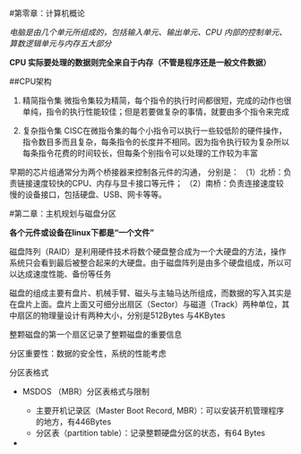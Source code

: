 #第零章：计算机概论

*电脑是由几个单元所组成的，包括输入单元、输出单元、CPU 内部的控制单元、算数逻辑单元与内存五大部分*

**CPU 实际要处理的数据则完全来自于内存（不管是程序还是一般文件数据）**

##CPU架构

1.	精简指令集
	微指令集较为精简，每个指令的执行时间都很短，完成的动作也很单纯，指令的执行性能较佳；但是若要做复杂的事情，就要由多个指令来完成

2.	复杂指令集
	CISC在微指令集的每个小指令可以执行一些较低阶的硬件操作，指令数目多而且复杂，每条指令的长度并不相同。因为指令执行较为复杂所以每条指令花费的时间较长，但每条个别指令可以处理的工作较为丰富

早期的芯片组通常分为两个桥接器来控制各元件的沟通，
分别是：
（1）北桥：负责链接速度较快的CPU、内存与显卡接口等元件；
（2）南桥：负责连接速度较慢的设备接口，包括硬盘、USB、网卡等等。

#第二章：主机规划与磁盘分区

**各个元件或设备在linux下都是“一个文件”**

磁盘阵列（RAID）是利用硬件技术将数个硬盘整合成为一个大硬盘的方法，操作系统只会看到最后被整合起来的大硬盘。由于磁盘阵列是由多个硬盘组成，所以可以达成速度性能、备份等任务

磁盘的组成主要有盘片、机械手臂、磁头与主轴马达所组成，而数据的写入其实是在盘片上面。盘片上面又可细分出扇区（Sector）与磁道（Track）两种单位，其中扇区的物理量设计有两种大小，分别是512Bytes 与4KBytes

整颗磁盘的第一个扇区记录了整颗磁盘的重要信息

分区重要性：数据的安全性，系统的性能考虑

分区表格式

*	MSDOS （MBR）分区表格式与限制
	*	主要开机记录区（Master Boot Record, MBR）：可以安装开机管理程序的地方，有446Bytes
	*	分区表（partition table）：记录整颗硬盘分区的状态，有64 Bytes

*	
